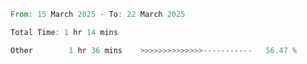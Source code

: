 <!--START_SECTION:waka-->

```rust
From: 15 March 2025 - To: 22 March 2025

Total Time: 1 hr 14 mins

Other        1 hr 36 mins    >>>>>>>>>>>>>>-----------   56.47 %
```

<!--END_SECTION:waka-->

